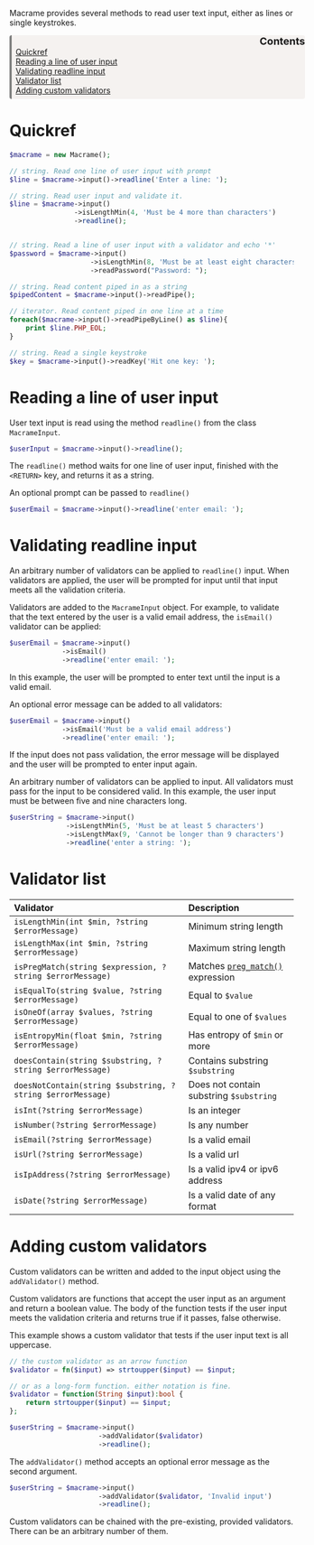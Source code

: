 Macrame provides several methods to read user text input, either as lines or single keystrokes.

<div style='background-color:#F5F2F0; border-left: solid #808080 4px; border-radius: 4px; padding-left:0.5em; padding-bottom:0.5em; margin-top:0.5em; margin-bottom:0.5em; margin-right:-20px'>
<div style="width:100%; text-align:right;padding-right:30px"><a style="text-decoration: none; font-size: large;"><b>Contents</b></a></div>
<a href="#quickref">Quickref</a><br>
<a href="#reading-a-line-of-user-input">Reading a line of user input</a><br>
<a href="#validating-readline-input">Validating readline input</a><br>
<a href="#validator-list">Validator list</a><br>
<a href="#adding-custom-validators">Adding custom validators</a><br>
</div>

# Quickref
```PHP
$macrame = new Macrame();

// string. Read one line of user input with prompt
$line = $macrame->input()->readline('Enter a line: ');

// string. Read user input and validate it.
$line = $macrame->input()
                ->isLengthMin(4, 'Must be 4 more than characters')
                ->readline();


// string. Read a line of user input with a validator and echo '*' 
$password = $macrame->input()
                    ->isLengthMin(8, 'Must be at least eight characters.')
                    ->readPassword("Password: ");

// string. Read content piped in as a string
$pipedContent = $macrame->input()->readPipe();

// iterator. Read content piped in one line at a time
foreach($macrame->input()->readPipeByLine() as $line){
    print $line.PHP_EOL;
}

// string. Read a single keystroke
$key = $macrame->input()->readKey('Hit one key: ');
```

# Reading a line of user input
User text input is read using the method `readline()` from the class `MacrameInput`.

```PHP
$userInput = $macrame->input()->readline();
```

The `readline()` method waits for one line of user input, finished with the `<RETURN>` key, and returns it as a string.

An optional prompt can be passed to `readline()`

```PHP
$userEmail = $macrame->input()->readline('enter email: ');
```

# Validating readline input
An arbitrary number of validators can be applied to `readline()` input. When validators are applied, the user will be prompted for input until that input meets all the validation criteria.

Validators are added to the `MacrameInput` object. For example, to validate that the text entered by the user is a valid email address, the `isEmail()` validator can be applied:

```PHP
$userEmail = $macrame->input()
             ->isEmail()
             ->readline('enter email: ');
```

In this example, the user will be prompted to enter text until the input is a valid email.

An optional error message can be added to all validators:

```PHP
$userEmail = $macrame->input()
             ->isEmail('Must be a valid email address')
             ->readline('enter email: ');
```

If the input does not pass validation, the error message will be displayed and the user will be prompted to enter input again.

An arbitrary number of validators can be applied to input. All validators must pass for the input to be considered valid. In this example, the user input must be between five and nine characters long.

```PHP
$userString = $macrame->input()
              ->isLengthMin(5, 'Must be at least 5 characters')
              ->isLengthMax(9, 'Cannot be longer than 9 characters')
              ->readline('enter a string: ');
```

# Validator list

| Validator | Description |
| :-------- | :---------- |
| `isLengthMin(int $min, ?string $errorMessage)` | Minimum string length |
| `isLengthMax(int $min, ?string $errorMessage)` | Maximum string length |
| `isPregMatch(string $expression, ?string $errorMessage)` | Matches [`preg_match()`](https://www.php.net/manual/en/function.preg-match.php) expression |
| `isEqualTo(string $value, ?string $errorMessage)` | Equal to `$value` |
| `isOneOf(array $values, ?string $errorMessage)` | Equal to one of `$values` |
| `isEntropyMin(float $min, ?string $errorMessage)` | Has entropy of `$min` or more |
| `doesContain(string $substring, ?string $errorMessage)` | Contains substring `$substring` |
| `doesNotContain(string $substring, ?string $errorMessage)` | Does not contain substring `$substring` |
| `isInt(?string $errorMessage)` | Is an integer |
| `isNumber(?string $errorMessage)` | Is any number |
| `isEmail(?string $errorMessage)` | Is a valid email |
| `isUrl(?string $errorMessage)` | Is a valid url |
| `isIpAddress(?string $errorMessage)` | Is a valid ipv4 or ipv6 address |
| `isDate(?string $errorMessage)` | Is a valid date of any format |

# Adding custom validators

Custom validators can be written and added to the input object using the `addValidator()` method.

Custom validators are functions that accept the user input as an argument and return a boolean value. The body of the function tests if the user input meets the validation criteria and returns true if it passes, false otherwise.

This example shows a custom validator that tests if the user input text is all uppercase.

```PHP
// the custom validator as an arrow function
$validator = fn($input) => strtoupper($input) == $input;

// or as a long-form function. either notation is fine.
$validator = function(String $input):bool {
    return strtoupper($input) == $input;
};

$userString = $macrame->input()
                      ->addValidator($validator)
                      ->readline();
```

The `addValidator()` method accepts an optional error message as the second argument.

```PHP
$userString = $macrame->input()
                      ->addValidator($validator, 'Invalid input')
                      ->readline();
```

Custom validators can be chained with the pre-existing, provided validators. There can be an arbitrary number of them.


